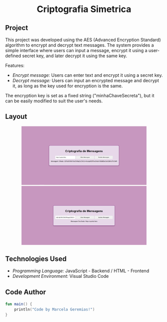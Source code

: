 <h1 align="center">Criptografia Simetrica</h1>

## Project
This project was developed using the AES (Advanced Encryption Standard) algorithm to encrypt and decrypt text messages. The system provides a simple interface where users can input a message, encrypt it using a user-defined secret key, and later decrypt it using the same key.

Features:
- *Encrypt message:* Users can enter text and encrypt it using a secret key.
- *Decrypt message:* Users can input an encrypted message and decrypt it, as long as the key used for encryption is the same.

The encryption key is set as a fixed string ("minhaChaveSecreta"), but it can be easily modified to suit the user's needs.
## Layout
<div align="center">
  <img src="./imagens/criptografia1.png" alt="App Screenshot" width="400"/>
  <img src="./imagens/criptografia2.png" alt="App Screenshot" width="400"/>
</div>

## Technologies Used
- *Programming Language:* JavaScript - Backend / HTML - Frontend
- *Development Environment:* Visual Studio Code

## Code Author
```kotlin
fun main() {
    println("Code by Marcela Geremias!")
}